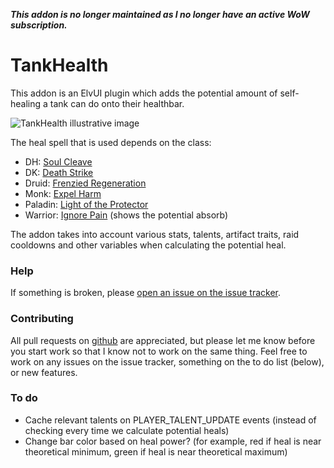 ***This addon is no longer maintained as I no longer have an active WoW subscription.***

# TankHealth

This addon is an ElvUI plugin which adds the potential amount of self-healing a tank can do onto their healthbar.

![TankHealth illustrative image](https://imgur.com/Q4xQXeE.png)

The heal spell that is used depends on the class:

- DH: [Soul Cleave](http://www.wowhead.com/spell=203798/soul-cleave)
- DK: [Death Strike](http://www.wowhead.com/spell=49998/death-strike)
- Druid: [Frenzied Regeneration](http://www.wowhead.com/spell=22842/frenzied-regeneration)
- Monk: [Expel Harm](http://www.wowhead.com/spell=115072/expel-harm)
- Paladin: [Light of the Protector](http://www.wowhead.com/spell=184092/light-of-the-protector)
- Warrior: [Ignore Pain](http://www.wowhead.com/spell=190456/ignore-pain) (shows the potential absorb)

The addon takes into account various stats, talents, artifact traits, raid cooldowns and other variables when calculating the potential heal.

### Help

If something is broken, please [open an issue on the issue tracker](https://github.com/sunaurus/ElvUI_TankHealth/issues/new).

### Contributing

All pull requests on [github](https://github.com/sunaurus/ElvUI_TankHealth) are appreciated,
but please let me know before you start work so that I know not to work on the same thing.
Feel free to work on any issues on the issue tracker, something on the to do list (below), or new features.

### To do

- Cache relevant talents on PLAYER_TALENT_UPDATE events (instead of checking every time we calculate potential heals)
- Change bar color based on heal power? (for example, red if heal is near theoretical minimum, green if heal is near theoretical maximum)
